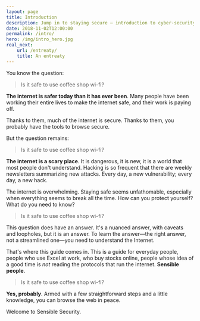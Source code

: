 ```yaml
---
layout: page
title: Introduction
description: Jump in to staying secure – introduction to cyber-security techniques for sensible people.
date: 2018-11-02T12:00:00
permalink: /intro/
hero: /img/intro_hero.jpg
real_next:
    url: /entreaty/
    title: An entreaty
---
```


<!-- [hero image: Alice and Bob waiting in a coffee shop and literally everyone else is a stereotypical "hacker" in a trench coat] -->

You know the question:

> Is it safe to use coffee shop wi-fi?

**The internet is safer today than it has ever been**. Many people have been working their entire lives to make the internet safe, and their work is paying off.

Thanks to them, much of the internet is secure. Thanks to them, you probably have the tools to browse secure.

But the question remains:

> Is it safe to use coffee shop wi-fi?

**The internet is a scary place**. It is dangerous, it is new, it is a world that most people don't understand. Hacking is so frequent that there are weekly newsletters summarizing new attacks. Every day, a new vulnerability; every day, a new  hack.

The internet is overwhelming. Staying safe seems unfathomable, especially when everything seems to break all the time. How can you protect yourself? What do you need to know?

> Is it safe to use coffee shop wi-fi?

This question does have an answer. It's a nuanced answer, with caveats and loopholes, but it is an answer. To learn the answer—the right answer, not a streamlined one—you need to understand the Internet.

That's where this guide comes in. This is a guide for everyday people, people who use Excel at work, who buy stocks online, people whose idea of a good time is *not* reading the protocols that run the internet. **Sensible people**.

> Is it safe to use coffee shop wi-fi?

**Yes, probably**. Armed with a few straightforward steps and a little knowledge, you can browse the web in peace.

Welcome to Sensible Security.